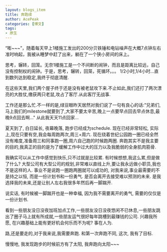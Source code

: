 ```yaml
---
layout: blogs_item
title: 奔跑续
author: AcePeak
categories: [博文]
tags: 
- 原生
---
```


“嘭~~~”，随着每天早上1楼施工发出的200分贝铁锤和电钻噪声在大概7点钟左右准时响起，我被从睡梦中赶了出来，躺在了一个狭小房间的床上。 


思考，辗转，回笼。无奈1楼施工是一个不间断的闹钟，而且是距离比较远，自己没有控制权的闹钟。于是，思考，辗转，回笼，死循环。。。
1/2小时,1/4小时...直到数列达到稳定,我终于彻底清醒.


在这些天里,我们两个屋子终于还是没有被老鼠攻下来.不止如此,我们还打了两次漂亮的大胜仗,缴获两只老鼠,攻占了客厅.从此客厅无战事.


工作还是那么忙.不一样的是,绿豆眼昨天居然对我们说了一句有良心的话:"兄弟们,马上我们的milestone就要到了,大家不要太辛苦,晚上一点要早点回去早点休息,最晚9点回去啊..." 从此我天天11点回家...


夏天到了, 白日延长, 夜幕晚落, 跑步已经成为schedule. 现在已经非常轻松, 实际上,现在只要有空,我会每周跑两次,周三+周六. 现在绕着世纪公园跑一圈已经全然没有难度,准备周三和同事跑一圈,周六自己跑的时候跑两圈. 奔跑其实不是我主要的目的,我真正的目的是为了缓解工作中过大的压力以及我脆弱的全身肌肉筋骨. 


我确实可以从工作中感觉到快乐,只不过就是比较累. 有时候想想,我这么累,但是做了什么? 大型公司有大型公司的规划,非常难以直线上升,要让我永远做小职员,我也不是这样的人. 事业不是说跑一圈跑两圈就可以成功的, 对我来说,事业最需要的不是持之以恒, 而是一份计划书和一份勇气. 是否会离开去接受难以预测的未来. 是我选择我的未来,还是让别人左右我很多年然后再一脚踹开. 


说实话, 有时候被一脚踹开也是一种幸福, 因为我不需要离开的勇气, 需要的仅仅是一份计划书.


看到一些朋友没日没夜加班加点工作,一些朋友没日没夜悠闲不已休息,一些朋友跳出了圈子马上就有所成就,一些朋友运气很好每年跳槽到最赚钱的公司. 兴趣我所愿, 在兴趣基础上能有更好机会何乐而不为呢? 事在人为.


路,还是要走的,对于我来说,我需要奔跑. 和第一次奔跑不同, 这次, 我有了目标.


慢慢地, 我发现跑步的时候前方有了太阳, 我奔跑向太阳~~~